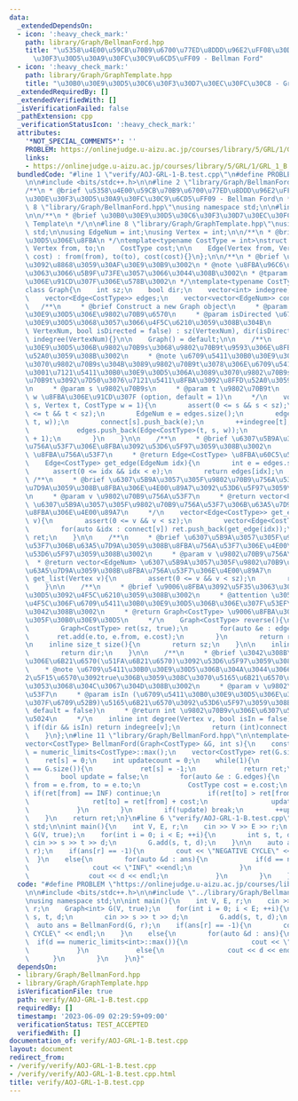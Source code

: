 ```yaml
---
data:
  _extendedDependsOn:
  - icon: ':heavy_check_mark:'
    path: library/Graph/BellmanFord.hpp
    title: "\u5358\u4E00\u59CB\u70B9\u6700\u77ED\u8DDD\u96E2\uFF08\u30D9\u30EB\u30DE\
      \u30F3\u30D5\u30A9\u30FC\u30C9\u6CD5\uFF09 - Bellman Ford"
  - icon: ':heavy_check_mark:'
    path: library/Graph/GraphTemplate.hpp
    title: "\u30B0\u30E9\u30D5\u30C6\u30F3\u30D7\u30EC\u30FC\u30C8 - Graph Template"
  _extendedRequiredBy: []
  _extendedVerifiedWith: []
  _isVerificationFailed: false
  _pathExtension: cpp
  _verificationStatusIcon: ':heavy_check_mark:'
  attributes:
    '*NOT_SPECIAL_COMMENTS*': ''
    PROBLEM: https://onlinejudge.u-aizu.ac.jp/courses/library/5/GRL/1/GRL_1_B
    links:
    - https://onlinejudge.u-aizu.ac.jp/courses/library/5/GRL/1/GRL_1_B
  bundledCode: "#line 1 \"verify/AOJ-GRL-1-B.test.cpp\"\n#define PROBLEM \"https://onlinejudge.u-aizu.ac.jp/courses/library/5/GRL/1/GRL_1_B\"\
    \n\n#include <bits/stdc++.h>\n\n#line 2 \"library/Graph/BellmanFord.hpp\"\n\n\
    /**\n * @brief \u5358\u4E00\u59CB\u70B9\u6700\u77ED\u8DDD\u96E2\uFF08\u30D9\u30EB\
    \u30DE\u30F3\u30D5\u30A9\u30FC\u30C9\u6CD5\uFF09 - Bellman Ford\n */\n\n#line\
    \ 8 \"library/Graph/BellmanFord.hpp\"\nusing namespace std;\n\n#line 2 \"library/Graph/GraphTemplate.hpp\"\
    \n\n/**\n * @brief \u30B0\u30E9\u30D5\u30C6\u30F3\u30D7\u30EC\u30FC\u30C8 - Graph\
    \ Template\n */\n\n#line 8 \"library/Graph/GraphTemplate.hpp\"\nusing namespace\
    \ std;\n\nusing EdgeNum = int;\nusing Vertex = int;\n\n/**\n * @brief \u30B0\u30E9\
    \u30D5\u306E\u8FBA\n */\ntemplate<typename CostType = int>\nstruct Edge{\n   \
    \ Vertex from, to;\n    CostType cost;\n\n    Edge(Vertex from, Vertex to, CostType\
    \ cost) : from(from), to(to), cost(cost){}\n};\n\n/**\n * @brief \u30B0\u30E9\u30D5\
    \u3092\u8868\u3059\u30AF\u30E9\u30B9\u3002\n * @note \u8FBA\u96C6\u5408\u306B\u3088\
    \u3063\u3066\u5B9F\u73FE\u3057\u3066\u3044\u308B\u3002\n * @tparam CostType \u8FBA\
    \u306E\u91CD\u307F\u306E\u578B\u3002\n */\ntemplate<typename CostType = int>\n\
    class Graph{\n    int sz;\n    bool dir;\n    vector<int> indegree;\n\n    public:\n\
    \    vector<Edge<CostType>> edges;\n    vector<vector<EdgeNum>> connect;\n\n \
    \   /**\n     * @brief Construct a new Graph object\n     * @param VertexNum \u30B0\
    \u30E9\u30D5\u306E\u9802\u70B9\u6570\n     * @param isDirected \u6709\u5411\u30B0\
    \u30E9\u30D5\u3068\u3057\u3066\u4F5C\u6210\u3059\u308B\u304B\n     */\n    Graph(int\
    \ VertexNum, bool isDirected = false) : sz(VertexNum), dir(isDirected), connect(VertexNum),\
    \ indegree(VertexNum){}\n\n    Graph() = default;\n\n    /**\n     * @brief \u30B0\
    \u30E9\u30D5\u306B\u9802\u70B9s\u3068\u9802\u70B9t\u9593\u306E\u8FBA\u3092\u8FFD\
    \u52A0\u3059\u308B\u3002\n     * @note \u6709\u5411\u30B0\u30E9\u30D5\u306A\u3089\
    \u3070\u9802\u70B9s\u304B\u3089\u9802\u70B9t\u3078\u306E\u6709\u5411\u8FBA\u3092\
    \u3001\u7121\u5411\u30B0\u30E9\u30D5\u306A\u3089\u3070\u9802\u70B9s\u3068\u9802\
    \u70B9t\u3092\u7D50\u3076\u7121\u5411\u8FBA\u3092\u8FFD\u52A0\u3059\u308B\u3002\
    \n     * @param s \u9802\u70B9s\n     * @param t \u9802\u70B9t\n     * @param\
    \ w \u8FBA\u306E\u91CD\u307F (option, default = 1)\n     */\n    void add(Vertex\
    \ s, Vertex t, CostType w = 1){\n        assert(0 <= s && s < sz);\n        assert(0\
    \ <= t && t < sz);\n        EdgeNum e = edges.size();\n        edges.push_back(Edge<CostType>(s,\
    \ t, w));\n        connect[s].push_back(e);\n        ++indegree[t];\n        if(!dir){\n\
    \            edges.push_back(Edge<CostType>(t, s, w));\n            connect[t].push_back(e\
    \ + 1);\n        }\n    }\n\n    /**\n     * @brief \u6307\u5B9A\u3057\u305F\u8FBA\
    \u756A\u53F7\u306E\u8FBA\u3092\u53D6\u5F97\u3059\u308B\u3002\n     * @param idx\
    \ \u8FBA\u756A\u53F7\n     * @return Edge<CostType> \u8FBA\u60C5\u5831\n     */\n\
    \    Edge<CostType> get_edge(EdgeNum idx){\n        int e = edges.size();\n  \
    \      assert(0 <= idx && idx < e);\n        return edges[idx];\n    }\n\n   \
    \ /**\n     * @brief \u6307\u5B9A\u3057\u305F\u9802\u70B9\u756A\u53F7\u306B\u63A5\
    \u7D9A\u3059\u308B\u8FBA\u306E\u4E00\u89A7\u3092\u53D6\u5F97\u3059\u308B\u3002\
    \n     * @param v \u9802\u70B9\u756A\u53F7\n     * @return vector<Edge<CostType>>\
    \ \u6307\u5B9A\u3057\u305F\u9802\u70B9\u756A\u53F7\u306B\u63A5\u7D9A\u3059\u308B\
    \u8FBA\u306E\u4E00\u89A7\n     */\n    vector<Edge<CostType>> get_edges(Vertex\
    \ v){\n        assert(0 <= v && v < sz);\n        vector<Edge<CostType>> ret;\n\
    \        for(auto &idx : connect[v]) ret.push_back(get_edge(idx));\n        return\
    \ ret;\n    }\n\n    /**\n     * @brief \u6307\u5B9A\u3057\u305F\u9802\u70B9\u756A\
    \u53F7\u306B\u63A5\u7D9A\u3059\u308B\u8FBA\u756A\u53F7\u306E\u4E00\u89A7\u3092\
    \u53D6\u5F97\u3059\u308B\u3002\n     * @param v \u9802\u70B9\u756A\u53F7\n   \
    \  * @return vector<EdgeNum> \u6307\u5B9A\u3057\u305F\u9802\u70B9\u756A\u53F7\u306B\
    \u63A5\u7D9A\u3059\u308B\u8FBA\u756A\u53F7\u306E\u4E00\u89A7\n     */\n    vector<EdgeNum>\
    \ get_list(Vertex v){\n        assert(0 <= v && v < sz);\n        return connect[v];\n\
    \    }\n\n    /**\n     * @brief \u9006\u8FBA\u3092\u5F35\u3063\u305F\u30B0\u30E9\
    \u30D5\u3092\u4F5C\u6210\u3059\u308B\u3002\n     * @attention \u3053\u306E\u64CD\
    \u4F5C\u306F\u6709\u5411\u30B0\u30E9\u30D5\u306B\u306E\u307F\u53EF\u80FD\u3067\
    \u3042\u308B\u3002\n     * @return Graph<CostType> \u9006\u8FBA\u3092\u5F35\u3063\
    \u305F\u30B0\u30E9\u30D5\n     */\n    Graph<CostType> reverse(){\n        assert(dir);\n\
    \        Graph<CostType> ret(sz, true);\n        for(auto &e : edges){\n     \
    \       ret.add(e.to, e.from, e.cost);\n        }\n        return ret;\n    }\n\
    \n    inline size_t size(){\n        return sz;\n    }\n\n    inline bool directed(){\n\
    \        return dir;\n    }\n\n    /**\n     * @brief \u3042\u308B\u9802\u70B9\
    \u306E\u6B21\u6570(\u51FA\u6B21\u6570)\u3092\u53D6\u5F97\u3059\u308B\u3002\n \
    \    * @note \u6709\u5411\u30B0\u30E9\u30D5\u306B\u304A\u3044\u3066\u3001\u7B2C\
    2\u5F15\u6570\u3092true\u306B\u3059\u308C\u3070\u5165\u6B21\u6570\u3092\u5F97\u308B\
    \u3053\u3068\u304C\u3067\u304D\u308B\u3002\n     * @param v \u9802\u70B9\u756A\
    \u53F7\n     * @param isIn (\u6709\u5411\u30B0\u30E9\u30D5\u306E\u3068\u304D\u306E\
    \u307F\u6709\u52B9)\u5165\u6B21\u6570\u3092\u53D6\u5F97\u3059\u308B\u304B (option,\
    \ default = false)\n     * @return int \u9802\u70B9v\u306E\u6307\u5B9A\u3057\u305F\
    \u5024\n     */\n    inline int degree(Vertex v, bool isIn = false){\n       \
    \ if(dir && isIn) return indegree[v];\n        return (int)connect[v].size();\n\
    \    }\n};\n#line 11 \"library/Graph/BellmanFord.hpp\"\n\ntemplate<typename CostType>\n\
    vector<CostType> BellmanFord(Graph<CostType> &G, int s){\n    const CostType INF\
    \ = numeric_limits<CostType>::max();\n    vector<CostType> ret(G.size(), INF);\n\
    \    ret[s] = 0;\n    int updatecount = 0;\n    while(1){\n        if(updatecount\
    \ == G.size()){\n            ret[s] = -1;\n            return ret;\n        }\n\
    \        bool update = false;\n        for(auto &e : G.edges){\n            Vertex\
    \ from = e.from, to = e.to;\n            CostType cost = e.cost;\n           \
    \ if(ret[from] == INF) continue;\n            if(ret[to] > ret[from] + cost){\n\
    \                ret[to] = ret[from] + cost;\n                update = true;\n\
    \            }\n        }\n        if(!update) break;\n        ++updatecount;\n\
    \    }\n    return ret;\n}\n#line 6 \"verify/AOJ-GRL-1-B.test.cpp\"\n\nusing namespace\
    \ std;\n\nint main(){\n    int V, E, r;\n    cin >> V >> E >> r;\n    Graph<int>\
    \ G(V, true);\n    for(int i = 0; i < E; ++i){\n        int s, t, d;\n       \
    \ cin >> s >> t >> d;\n        G.add(s, t, d);\n    }\n\n    auto ans = BellmanFord(G,\
    \ r);\n    if(ans[r] == -1){\n        cout << \"NEGATIVE CYCLE\" << endl;\n  \
    \  }\n    else{\n        for(auto &d : ans){\n            if(d == numeric_limits<int>::max()){\n\
    \                cout << \"INF\" <<endl;\n            }\n            else{\n \
    \               cout << d << endl;\n            }\n        }\n    }\n}\n"
  code: "#define PROBLEM \"https://onlinejudge.u-aizu.ac.jp/courses/library/5/GRL/1/GRL_1_B\"\
    \n\n#include <bits/stdc++.h>\n\n#include \"../library/Graph/BellmanFord.hpp\"\n\
    \nusing namespace std;\n\nint main(){\n    int V, E, r;\n    cin >> V >> E >>\
    \ r;\n    Graph<int> G(V, true);\n    for(int i = 0; i < E; ++i){\n        int\
    \ s, t, d;\n        cin >> s >> t >> d;\n        G.add(s, t, d);\n    }\n\n  \
    \  auto ans = BellmanFord(G, r);\n    if(ans[r] == -1){\n        cout << \"NEGATIVE\
    \ CYCLE\" << endl;\n    }\n    else{\n        for(auto &d : ans){\n          \
    \  if(d == numeric_limits<int>::max()){\n                cout << \"INF\" <<endl;\n\
    \            }\n            else{\n                cout << d << endl;\n      \
    \      }\n        }\n    }\n}"
  dependsOn:
  - library/Graph/BellmanFord.hpp
  - library/Graph/GraphTemplate.hpp
  isVerificationFile: true
  path: verify/AOJ-GRL-1-B.test.cpp
  requiredBy: []
  timestamp: '2023-06-09 02:29:59+09:00'
  verificationStatus: TEST_ACCEPTED
  verifiedWith: []
documentation_of: verify/AOJ-GRL-1-B.test.cpp
layout: document
redirect_from:
- /verify/verify/AOJ-GRL-1-B.test.cpp
- /verify/verify/AOJ-GRL-1-B.test.cpp.html
title: verify/AOJ-GRL-1-B.test.cpp
---
```

